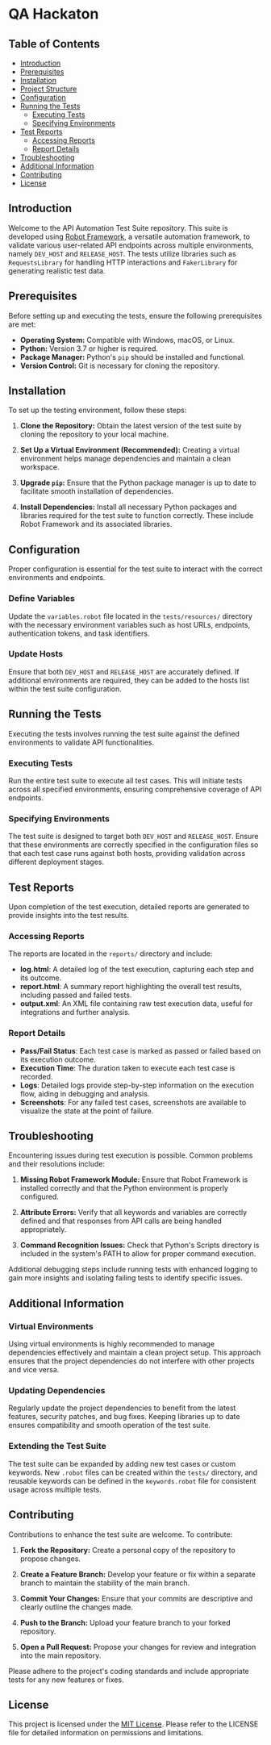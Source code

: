 # QA Hackaton

## Table of Contents

- [Introduction](#introduction)
- [Prerequisites](#prerequisites)
- [Installation](#installation)
- [Project Structure](#project-structure)
- [Configuration](#configuration)
- [Running the Tests](#running-the-tests)
  - [Executing Tests](#executing-tests)
  - [Specifying Environments](#specifying-environments)
- [Test Reports](#test-reports)
  - [Accessing Reports](#accessing-reports)
  - [Report Details](#report-details)
- [Troubleshooting](#troubleshooting)
- [Additional Information](#additional-information)
- [Contributing](#contributing)
- [License](#license)

## Introduction

Welcome to the API Automation Test Suite repository. This suite is developed using [Robot Framework](https://robotframework.org/), a versatile automation framework, to validate various user-related API endpoints across multiple environments, namely `DEV_HOST` and `RELEASE_HOST`. The tests utilize libraries such as `RequestsLibrary` for handling HTTP interactions and `FakerLibrary` for generating realistic test data.

## Prerequisites

Before setting up and executing the tests, ensure the following prerequisites are met:

- **Operating System:** Compatible with Windows, macOS, or Linux.
- **Python:** Version 3.7 or higher is required.
- **Package Manager:** Python's `pip` should be installed and functional.
- **Version Control:** Git is necessary for cloning the repository.

## Installation

To set up the testing environment, follow these steps:

1. **Clone the Repository:**
   Obtain the latest version of the test suite by cloning the repository to your local machine.

2. **Set Up a Virtual Environment (Recommended):**
   Creating a virtual environment helps manage dependencies and maintain a clean workspace.

3. **Upgrade `pip`:**
   Ensure that the Python package manager is up to date to facilitate smooth installation of dependencies.

4. **Install Dependencies:**
   Install all necessary Python packages and libraries required for the test suite to function correctly. These include Robot Framework and its associated libraries.

## Configuration

Proper configuration is essential for the test suite to interact with the correct environments and endpoints.

### Define Variables

Update the `variables.robot` file located in the `tests/resources/` directory with the necessary environment variables such as host URLs, endpoints, authentication tokens, and task identifiers.

### Update Hosts

Ensure that both `DEV_HOST` and `RELEASE_HOST` are accurately defined. If additional environments are required, they can be added to the hosts list within the test suite configuration.

## Running the Tests

Executing the tests involves running the test suite against the defined environments to validate API functionalities.

### Executing Tests

Run the entire test suite to execute all test cases. This will initiate tests across all specified environments, ensuring comprehensive coverage of API endpoints.

### Specifying Environments

The test suite is designed to target both `DEV_HOST` and `RELEASE_HOST`. Ensure that these environments are correctly specified in the configuration files so that each test case runs against both hosts, providing validation across different deployment stages.

## Test Reports

Upon completion of the test execution, detailed reports are generated to provide insights into the test results.

### Accessing Reports

The reports are located in the `reports/` directory and include:

- **log.html**: A detailed log of the test execution, capturing each step and its outcome.
- **report.html**: A summary report highlighting the overall test results, including passed and failed tests.
- **output.xml**: An XML file containing raw test execution data, useful for integrations and further analysis.

### Report Details

- **Pass/Fail Status**: Each test case is marked as passed or failed based on its execution outcome.
- **Execution Time**: The duration taken to execute each test case is recorded.
- **Logs**: Detailed logs provide step-by-step information on the execution flow, aiding in debugging and analysis.
- **Screenshots**: For any failed test cases, screenshots are available to visualize the state at the point of failure.

## Troubleshooting

Encountering issues during test execution is possible. Common problems and their resolutions include:

1. **Missing Robot Framework Module:**
   Ensure that Robot Framework is installed correctly and that the Python environment is properly configured.

2. **Attribute Errors:**
   Verify that all keywords and variables are correctly defined and that responses from API calls are being handled appropriately.

3. **Command Recognition Issues:**
   Check that Python's Scripts directory is included in the system's PATH to allow for proper command execution.

Additional debugging steps include running tests with enhanced logging to gain more insights and isolating failing tests to identify specific issues.

## Additional Information

### Virtual Environments

Using virtual environments is highly recommended to manage dependencies effectively and maintain a clean project setup. This approach ensures that the project dependencies do not interfere with other projects and vice versa.

### Updating Dependencies

Regularly update the project dependencies to benefit from the latest features, security patches, and bug fixes. Keeping libraries up to date ensures compatibility and smooth operation of the test suite.

### Extending the Test Suite

The test suite can be expanded by adding new test cases or custom keywords. New `.robot` files can be created within the `tests/` directory, and reusable keywords can be defined in the `keywords.robot` file for consistent usage across multiple tests.

## Contributing

Contributions to enhance the test suite are welcome. To contribute:

1. **Fork the Repository:**
   Create a personal copy of the repository to propose changes.

2. **Create a Feature Branch:**
   Develop your feature or fix within a separate branch to maintain the stability of the main branch.

3. **Commit Your Changes:**
   Ensure that your commits are descriptive and clearly outline the changes made.

4. **Push to the Branch:**
   Upload your feature branch to your forked repository.

5. **Open a Pull Request:**
   Propose your changes for review and integration into the main repository.

Please adhere to the project's coding standards and include appropriate tests for any new features or fixes.

## License

This project is licensed under the [MIT License](LICENSE). Please refer to the LICENSE file for detailed information on permissions and limitations.